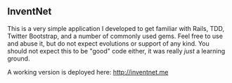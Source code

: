 ## InventNet
This is a very simple application I developed to get familiar with Rails, TDD, Twitter Bootstrap, and a number of commonly used gems. Feel free to use and abuse it, but do not expect evolutions or support of any kind. You should not expect this to be "good" code either, it was really *just* a learning ground.

A working version is deployed here: http://inventnet.me